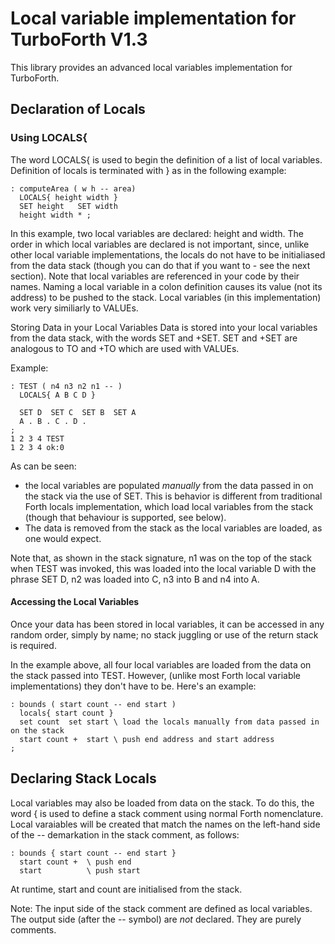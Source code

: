 # Local variable implementation for TurboForth V1.3
This library provides an advanced local variables implementation for TurboForth.

## Declaration of Locals

### Using LOCALS{

The word LOCALS{ is used to begin the definition of a list of local variables. Definition of locals is terminated with } as in the following example:

```
: computeArea ( w h -- area)
  LOCALS{ height width } 
  SET height   SET width
  height width * ;
```

In this example, two local variables are declared: height and width. The order in which local variables are declared is not important, since, unlike other local variable implementations, the locals do not have to be initialiased from the data stack (though you can do that if you want to - see the next section). Note that local variables are referenced in your code by their names. Naming a local variable in a colon definition causes its value (not its address) to be pushed to the stack. Local variables (in this implementation) work very similiarly to VALUEs.

Storing Data in your Local Variables
Data is stored into your local variables from the data stack, with the words SET and +SET. SET and +SET are analogous to TO and +TO which are used with VALUEs.

Example:

```
: TEST ( n4 n3 n2 n1 -- ) 
  LOCALS{ A B C D }

  SET D  SET C  SET B  SET A
  A . B . C . D .
;
1 2 3 4 TEST
1 2 3 4 ok:0
```

As can be seen:
* the local variables are populated _manually_ from the data passed in on the stack via the use of SET. This is behavior is different from traditional Forth locals implementation, which load local variables from the stack (though that behaviour is supported, see below).
* The data is removed from the stack as the local variables are loaded, as one would expect.

Note that, as shown in the stack signature, n1 was on the top of the stack when TEST was invoked, this was loaded into the local variable D with the phrase SET D, n2 was loaded into C, n3 into B and n4 into A.

#### Accessing the Local Variables
Once your data has been stored in local variables, it can be accessed in any random order, simply by name; no stack juggling or use of the return stack is required.

In the example above, all four local variables are loaded from the data on the stack passed into TEST. However, (unlike most Forth local variable implementations) they don't have to be. Here's an example:

```
: bounds ( start count -- end start )
  locals{ start count }
  set count  set start \ load the locals manually from data passed in on the stack 
  start count +  start \ push end address and start address
;
```

## Declaring Stack Locals

Local variables may also be loaded from data on the stack. To do this, the word { is used to define a stack comment using normal Forth nomenclature. Local varaiables will be created that match the names on the left-hand side of the -- demarkation in the stack comment, as follows:

```
: bounds { start count -- end start }
  start count +  \ push end
  start          \ push start
```

At runtime, start and count are initialised from the stack.

Note: The input side of the stack comment are defined as local variables. The output side (after the -- symbol) are _not_ declared. They are purely comments. 
